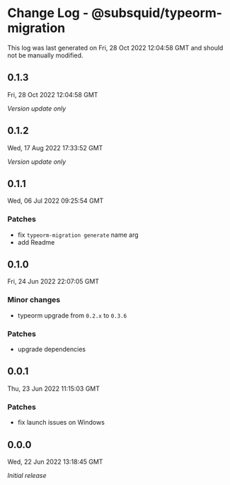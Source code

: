 # Change Log - @subsquid/typeorm-migration

This log was last generated on Fri, 28 Oct 2022 12:04:58 GMT and should not be manually modified.

## 0.1.3
Fri, 28 Oct 2022 12:04:58 GMT

_Version update only_

## 0.1.2
Wed, 17 Aug 2022 17:33:52 GMT

_Version update only_

## 0.1.1
Wed, 06 Jul 2022 09:25:54 GMT

### Patches

- fix `typeorm-migration generate` name arg
- add Readme

## 0.1.0
Fri, 24 Jun 2022 22:07:05 GMT

### Minor changes

- typeorm upgrade from `0.2.x` to `0.3.6`

### Patches

- upgrade dependencies

## 0.0.1
Thu, 23 Jun 2022 11:15:03 GMT

### Patches

- fix launch issues on Windows

## 0.0.0
Wed, 22 Jun 2022 13:18:45 GMT

_Initial release_

